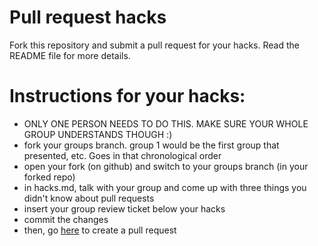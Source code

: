 # Pull request hacks
Fork this repository and submit a pull request for your hacks. Read the README file for more details.

# Instructions for your hacks:
- ONLY ONE PERSON NEEDS TO DO THIS. MAKE SURE YOUR WHOLE GROUP UNDERSTANDS THOUGH :)
- fork your groups branch. group 1 would be the first group that presented, etc. Goes in that chronological order
- open your fork (on github) and switch to your groups branch (in your forked repo)
- in hacks.md, talk with your group and come up with three things you didn't know about pull requests
- insert your group review ticket below your hacks
- commit the changes
- then, go <a href="https://github.com/Mega-Zesty-Yeungs-MZY/prhacks/pulls">here</a> to create a pull request



